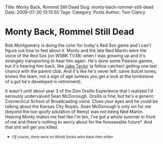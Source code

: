 Title: Monty Back, Rommel Still Dead
Slug: monty-back-rommel-still-dead
Date: 2009-07-30 13:13:55
Tags: 
Category: Posts
Author: Tom Clancy

# Monty Back, Rommel Still Dead

Bob Montgomery is doing the color for today's Red Sox game and I can't figure out how to feel about it. Monty and the late Ned Martin were the voice of the Red Sox (on WSBK TV38) when I was growing up and it's strangely transporting to hear him again. He's done some Pawsox games, but it's hearing him back, like <a href="http://www.imdb.com/title/tt0097815/">Jake Taylor</a> (a fellow catcher) getting one last chance with the parent club. And it's like he's never left: same dulcet tones, knows the team, not a sign of age (unless you get a look at the tombstone of a gut he's developed in retirement).

It wasn't until about year 3 of the Don Orsillo Experience that I realized I'd seriously undervalued Sean McDonough. Orsillo is fine, but he's a generic Connecticut School of Broadcasting voice. Close your eyes and he could be talking about the Kansas City Royals. Sean McDonough's only sin for me (beyond the too-goofy adulation of Remy) was not being Ned Martin. Hearing Monty makes me feel like I'm ten, I've got a whole summer in front of me and there's nothing to worry about for the foreseeable future*. And that shit will get you killed.

* <small><em>Of course, there were no World Series wins back then either</em></small>
